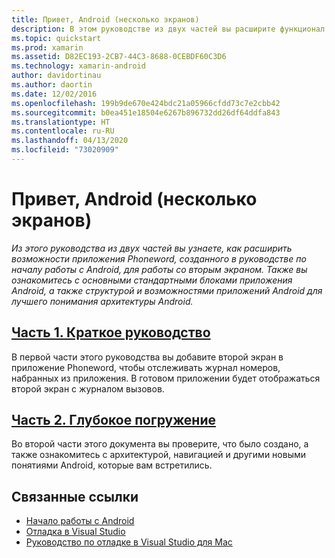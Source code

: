 ```yaml
---
title: Привет, Android (несколько экранов)
description: В этом руководстве из двух частей вы расширите функционал приложения Phoneword, созданного в руководстве по началу работы с Android, для работы со вторым экраном. Наряду с этим вы познакомитесь с основными стандартными блоками приложения Android и по мере получения более полного представления о структуре и функциональности приложений Android сможете лучше изучить архитектуру Android.
ms.topic: quickstart
ms.prod: xamarin
ms.assetid: D82EC193-2CB7-44C3-8688-0CEBDF60C3D6
ms.technology: xamarin-android
author: davidortinau
ms.author: daortin
ms.date: 12/02/2016
ms.openlocfilehash: 199b9de670e424bdc21a05966cfdd73c7e2cbb42
ms.sourcegitcommit: b0ea451e18504e6267b896732dd26df64ddfa843
ms.translationtype: HT
ms.contentlocale: ru-RU
ms.lasthandoff: 04/13/2020
ms.locfileid: "73020909"
---
```

# <a name="hello-android-multiscreen"></a>Привет, Android (несколько экранов)

_Из этого руководства из двух частей вы узнаете, как расширить возможности приложения Phoneword, созданного в руководстве по началу работы с Android, для работы со вторым экраном. Также вы ознакомитесь с основными стандартными блоками приложения Android, а также структурой и возможностями приложений Android для лучшего понимания архитектуры Android._

## <a name="part-1-quickstart"></a>[Часть 1. Краткое руководство](~/android/get-started/hello-android-multiscreen/hello-android-multiscreen-quickstart.md)

В первой части этого руководства вы добавите второй экран в приложение Phoneword, чтобы отслеживать журнал номеров, набранных из приложения. В готовом приложении будет отображаться второй экран с журналом вызовов.

## <a name="part-2-deep-dive"></a>[Часть 2. Глубокое погружение](~/android/get-started/hello-android-multiscreen/hello-android-multiscreen-deepdive.md)

Во второй части этого документа вы проверите, что было создано, а также ознакомитесь с архитектурой, навигацией и другими новыми понятиями Android, которые вам встретились.

## <a name="related-links"></a>Связанные ссылки

- [Начало работы с Android](https://developer.android.com/training/index.html)
- [Отладка в Visual Studio](https://docs.microsoft.com/visualstudio/debugger/)
- [Руководство по отладке в Visual Studio для Mac](https://github.com/xamarin/recipes/tree/master/Recipes/cross-platform/ide/debugging)
